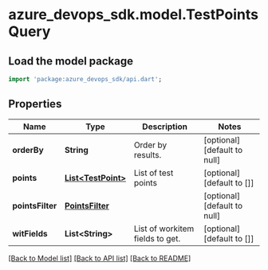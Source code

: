 # azure_devops_sdk.model.TestPointsQuery

## Load the model package
```dart
import 'package:azure_devops_sdk/api.dart';
```

## Properties
Name | Type | Description | Notes
------------ | ------------- | ------------- | -------------
**orderBy** | **String** | Order by results. | [optional] [default to null]
**points** | [**List&lt;TestPoint&gt;**](TestPoint.md) | List of test points | [optional] [default to []]
**pointsFilter** | [**PointsFilter**](PointsFilter.md) |  | [optional] [default to null]
**witFields** | **List&lt;String&gt;** | List of workitem fields to get. | [optional] [default to []]

[[Back to Model list]](../README.md#documentation-for-models) [[Back to API list]](../README.md#documentation-for-api-endpoints) [[Back to README]](../README.md)


